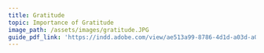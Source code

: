 ```yaml
---
title: Gratitude
topic: Importance of Gratitude
image_path: /assets/images/gratitude.JPG
guide_pdf_link: 'https://indd.adobe.com/view/ae513a99-8786-4d1d-a03d-a0a214446c2d'
---
```



